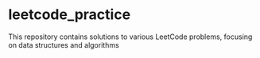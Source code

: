 # leetcode_practice
This repository contains solutions to various LeetCode problems, focusing on data structures and algorithms
